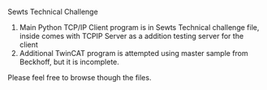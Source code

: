 Sewts Technical Challenge

1) Main Python TCP/IP Client program is in Sewts Technical challenge file, inside comes with TCPIP Server as a addition testing server for the client
2) Additional TwinCAT program is attempted using master sample from Beckhoff, but it is incomplete.

Please feel free to browse though the files.
